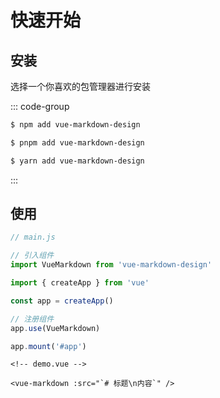 # 快速开始

## 安装

选择一个你喜欢的包管理器进行安装

::: code-group

```sh [npm]
$ npm add vue-markdown-design
```

```sh [pnpm]
$ pnpm add vue-markdown-design
```

```sh [yarn]
$ yarn add vue-markdown-design
```

:::

## 使用

```js
// main.js

// 引入组件
import VueMarkdown from 'vue-markdown-design'

import { createApp } from 'vue'

const app = createApp()

// 注册组件
app.use(VueMarkdown)

app.mount('#app')
```

```vue
<!-- demo.vue -->

<vue-markdown :src="`# 标题\n内容`" />
```
